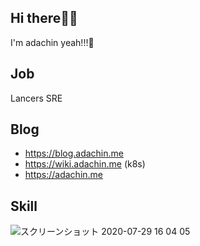 ## Hi there🤷‍♂️

I'm adachin yeah!!!🤟

## Job

Lancers SRE

## Blog
- https://blog.adachin.me
- https://wiki.adachin.me (k8s)
- https://adachin.me

## Skill

![スクリーンショット 2020-07-29 16 04 05](https://user-images.githubusercontent.com/5633085/88767871-306da800-d1b5-11ea-8d67-99428a35626d.jpg)
